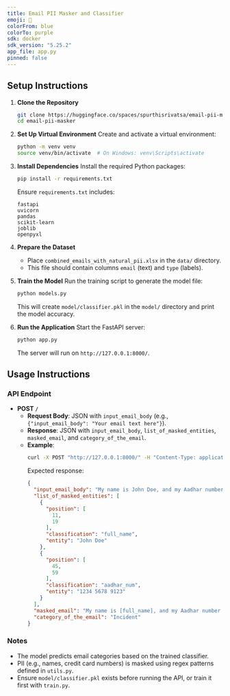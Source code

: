 ```yaml
---
title: Email PII Masker and Classifier 
emoji: 📧                      
colorFrom: blue                   
colorTo: purple                
sdk: docker                      
sdk_version: "5.25.2"                 
app_file: app.py         
pinned: false              
---
```


## Setup Instructions
1. **Clone the Repository**
   ```bash
   git clone https://huggingface.co/spaces/spurthisrivatsa/email-pii-masker
   cd email-pii-masker
   ```

2. **Set Up Virtual Environment**
   Create and activate a virtual environment:
   ```bash
   python -m venv venv
   source venv/bin/activate  # On Windows: venv\Scripts\activate
   ```

3. **Install Dependencies**
   Install the required Python packages:
   ```bash
   pip install -r requirements.txt
   ```
   Ensure `requirements.txt` includes:
   ```
   fastapi
   uvicorn
   pandas
   scikit-learn
   joblib
   openpyxl
   ```

4. **Prepare the Dataset**
   - Place `combined_emails_with_natural_pii.xlsx` in the `data/` directory.
   - This file should contain columns `email` (text) and `type` (labels).

5. **Train the Model**
   Run the training script to generate the model file:
   ```bash
   python models.py
   ```
   This will create `model/classifier.pkl` in the `model/` directory and print the model accuracy.

6. **Run the Application**
   Start the FastAPI server:
   ```bash
   python app.py
   ```
   The server will run on `http://127.0.0.1:8000/`.

## Usage Instructions
### API Endpoint
- **POST `/`**
  - **Request Body**: JSON with `input_email_body` (e.g., `{"input_email_body": "Your email text here"}`).
  - **Response**: JSON with `input_email_body`, `list_of_masked_entities`, `masked_email`, and `category_of_the_email`.
  - **Example**:
    ```bash
    curl -X POST "http://127.0.0.1:8000/" -H "Content-Type: application/json" -d '{"input_email_body": "My name is John Doe, and my Aadhar number is 1234 5678 9123,"}'
    ```
    Expected response:
    ```json
    {
      "input_email_body": "My name is John Doe, and my Aadhar number is 1234 5678 9123",
      "list_of_masked_entities": [
        {
          "position": [
            11,
            19
          ],
          "classification": "full_name",
          "entity": "John Doe"
        },
        {
          "position": [
            45,
            59
          ],
          "classification": "aadhar_num",
          "entity": "1234 5678 9123"
        }
      ],
      "masked_email": "My name is [full_name], and my Aadhar number is [aadhar_num]",
      "category_of_the_email": "Incident"
    }
    ```

### Notes
- The model predicts email categories based on the trained classifier.
- PII (e.g., names, credit card numbers) is masked using regex patterns defined in `utils.py`.
- Ensure `model/classifier.pkl` exists before running the API, or train it first with `train.py`.
